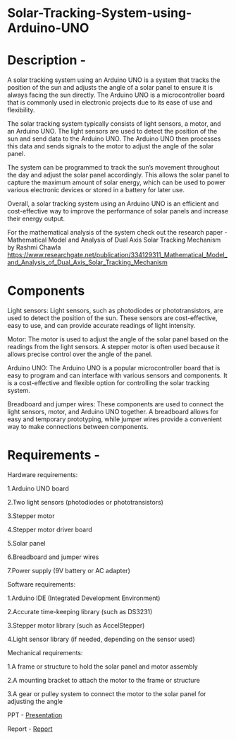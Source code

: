 # Solar-Tracking-System-using-Arduino-UNO

# Description - 
A solar tracking system using an Arduino UNO is a system that tracks the position of the sun and adjusts the angle of a solar panel to ensure it is always facing the sun directly. The Arduino UNO is a microcontroller board that is commonly used in electronic projects due to its ease of use and flexibility.

The solar tracking system typically consists of light sensors, a motor, and an Arduino UNO. The light sensors are used to detect the position of the sun and send data to the Arduino UNO. The Arduino UNO then processes this data and sends signals to the motor to adjust the angle of the solar panel.

The system can be programmed to track the sun’s movement throughout the day and adjust the solar panel accordingly. This allows the solar panel to capture the maximum amount of solar energy, which can be used to power various electronic devices or stored in a battery for later use.

Overall, a solar tracking system using an Arduino UNO is an efficient and cost-effective way to improve the performance of solar panels and increase their energy output.

For the mathematical analysis of the system check out the research paper - Mathematical Model and Analysis of Dual Axis Solar Tracking Mechanism by Rashmi Chawla https://www.researchgate.net/publication/334129311_Mathematical_Model_and_Analysis_of_Dual_Axis_Solar_Tracking_Mechanism

# Components 
Light sensors: Light sensors, such as photodiodes or phototransistors, are used to detect the position of the sun. These sensors are cost-effective, easy to use, and can provide accurate readings of light intensity.

Motor: The motor is used to adjust the angle of the solar panel based on the readings from the light sensors. A stepper motor is often used because it allows precise control over the angle of the panel.

Arduino UNO: The Arduino UNO is a popular microcontroller board that is easy to program and can interface with various sensors and components. It is a cost-effective and flexible option for controlling the solar tracking system.

Breadboard and jumper wires: These components are used to connect the light sensors, motor, and Arduino UNO together. A breadboard allows for easy and temporary prototyping, while jumper wires provide a convenient way to make connections between components.

# Requirements -
Hardware requirements:

1.Arduino UNO board

2.Two light sensors (photodiodes or phototransistors)

3.Stepper motor

4.Stepper motor driver board

5.Solar panel

6.Breadboard and jumper wires

7.Power supply (9V battery or AC adapter)

Software requirements:

1.Arduino IDE (Integrated Development Environment)

2.Accurate time-keeping library (such as DS3231)

3.Stepper motor library (such as AccelStepper)

4.Light sensor library (if needed, depending on the sensor used)

Mechanical requirements:

1.A frame or structure to hold the solar panel and motor assembly

2.A mounting bracket to attach the motor to the frame or structure

3.A gear or pulley system to connect the motor to the solar panel for adjusting the angle


PPT - [Presentation](https://www.canva.com/design/DAFhxNUzIiE/k0H-OpufIGb3DtMTwagJfQ/watch?utm_content=DAFhxNUzIiE&utm_campaign=designshare&utm_medium=link&utm_source=publishsharelink)

Report - [Report](https://1drv.ms/w/s!Al_XftKqLfUvmw0zH3WcLVN8huRj?e=9BUKuF)
